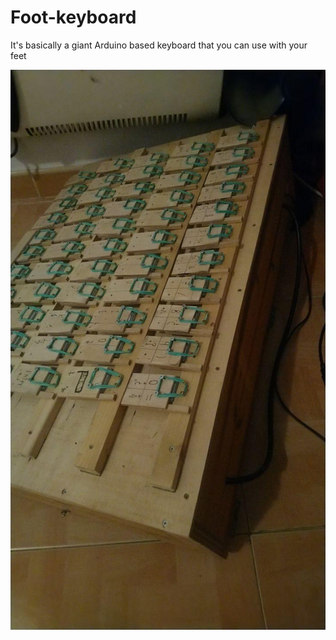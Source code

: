 # Foot-keyboard

It's basically a giant Arduino based keyboard that you can use with your feet

![](foot_keyboard.jpg)
